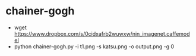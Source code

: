 # chainer-gogh
- wget https://www.dropbox.com/s/0cidxafrb2wuwxw/nin_imagenet.caffemodel
- python chainer-gogh.py -i t1.png -s katsu.png -o output.png -g 0
